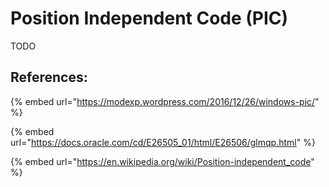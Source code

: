 # Position Independent Code (PIC)

TODO



## References:

{% embed url="https://modexp.wordpress.com/2016/12/26/windows-pic/" %}

{% embed url="https://docs.oracle.com/cd/E26505_01/html/E26506/glmqp.html" %}

{% embed url="https://en.wikipedia.org/wiki/Position-independent_code" %}
